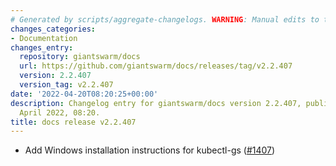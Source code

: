 ```yaml
---
# Generated by scripts/aggregate-changelogs. WARNING: Manual edits to this files will be overwritten.
changes_categories:
- Documentation
changes_entry:
  repository: giantswarm/docs
  url: https://github.com/giantswarm/docs/releases/tag/v2.2.407
  version: 2.2.407
  version_tag: v2.2.407
date: '2022-04-20T08:20:25+00:00'
description: Changelog entry for giantswarm/docs version 2.2.407, published on 20
  April 2022, 08:20.
title: docs release v2.2.407
---
```


- Add Windows installation instructions for kubectl-gs ([#1407](https://github.com/giantswarm/docs/pull/1407))
